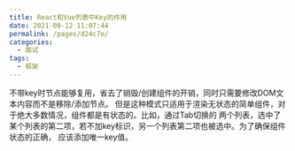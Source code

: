 ```yaml
---
title: React和Vue列表中Key的作用
date: 2021-08-12 11:07:44
permalink: /pages/d24c7e/
categories:
  - 面试
tags:
  - 框架
---
```

不带key时节点能够复用，省去了销毁/创建组件的开销，同时只需要修改DOM文本内容而不是移除/添加节点。
但是这种模式只适用于渲染无状态的简单组件，对于绝大多数情况，组件都是有状态的。比如，通过Tab切换的
两个列表，选中了某个列表的第二项，若不加key标识，另一个列表第二项也被选中。为了确保组件状态的正确，
应该添加唯一key值。